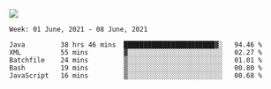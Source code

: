 <img align="center" src="https://github-readme-stats.vercel.app/api?username=bafuka&show_icons=true&icon_color=CE1D2D&text_color=718096&bg_color=ffffff&hide_title=true" />

<!--START_SECTION:waka-->
```text
Week: 01 June, 2021 - 08 June, 2021

Java         38 hrs 46 mins  ███████████████████████▓░   94.46 % 
XML          55 mins         ▓░░░░░░░░░░░░░░░░░░░░░░░░   02.27 % 
Batchfile    24 mins         ▒░░░░░░░░░░░░░░░░░░░░░░░░   01.01 % 
Bash         19 mins         ▒░░░░░░░░░░░░░░░░░░░░░░░░   00.80 % 
JavaScript   16 mins         ▒░░░░░░░░░░░░░░░░░░░░░░░░   00.68 % 
```
<!--END_SECTION:waka-->

<!--
**bafuka/bafuka** is a ✨ _special_ ✨ repository because its `README.md` (this file) appears on your GitHub profile.

Here are some ideas to get you started:

- 🔭 I’m currently working on ...
- 🌱 I’m currently learning ...
- 👯 I’m looking to collaborate on ...
- 🤔 I’m looking for help with ...
- 💬 Ask me about ...
- 📫 How to reach me: ...
- 😄 Pronouns: ...
- ⚡ Fun fact: ...
-->
